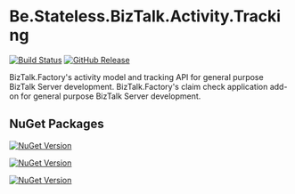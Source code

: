 ﻿# Be.Stateless.BizTalk.Activity.Tracking

[![Build Status](https://dev.azure.com/icraftsoftware/be.stateless/_apis/build/status/Be.Stateless.BizTalk.Activity.Tracking%20Manual%20Release?branchName=master)](https://dev.azure.com/icraftsoftware/be.stateless/_build/latest?definitionId=76&branchName=master)
[![GitHub Release](https://img.shields.io/github/v/release/icraftsoftware/Be.Stateless.BizTalk.Activity.Tracking?label=Release)](https://github.com/icraftsoftware/Be.Stateless.BizTalk.Activity.Tracking/releases/latest)

BizTalk.Factory's activity model and tracking API for general purpose BizTalk Server development.
BizTalk.Factory's claim check application add-on for general purpose BizTalk Server development.

## NuGet Packages

[![NuGet Version](https://img.shields.io/nuget/v/Be.Stateless.BizTalk.Activity.Tracking.svg?label=Be.Stateless.BizTalk.Activity.Tracking&style=flat)](https://www.nuget.org/packages/Be.Stateless.BizTalk.Activity.Tracking/)

[![NuGet Version](https://img.shields.io/nuget/v/Be.Stateless.BizTalk.Claim.Check.Maps.svg?label=Be.Stateless.BizTalk.Claim.Check.Maps&style=flat)](https://www.nuget.org/packages/Be.Stateless.BizTalk.Claim.Check.Maps/)

[![NuGet Version](https://img.shields.io/nuget/v/Be.Stateless.BizTalk.Claim.Check.Schemas.svg?label=Be.Stateless.BizTalk.Claim.Check.Schemas&style=flat)](https://www.nuget.org/packages/Be.Stateless.BizTalk.Claim.Check.Schemas/)

